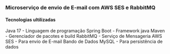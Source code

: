 ### Microserviço de envio de E-mail com AWS SES e RabbitMQ

#### Tecnologias ultilizadas

Java 17 - Linguagem de programação
Spring Boot - Framework java
Maven - Gerenciador de pacotes e build
RabbitMQ - Serviço de Mensageria
AWS SES - Para envio de E-mail
Bando de Dados MySQL - Para persistência de dados
